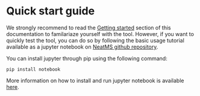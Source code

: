 # Quick start guide

We strongly recommend to read the [Getting started](getting-started.md) section of this documentation to familariaze yourself with the tool. However, if you want to quickly test the tool, you can do so by following the basic usage tutorial available as a jupyter notebook on [NeatMS github repository](https://github.com/bihealth/NeatMS). 

You can install jupyter through pip using the following command:

```
pip install notebook
```

More information on how to install and run jupyter notebook is available [here](https://jupyter.org/install).